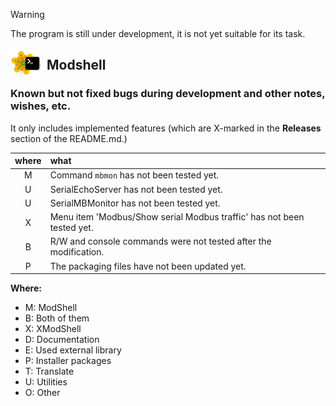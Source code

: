 > [!WARNING]
> The program is still under development, it is not yet suitable for its task.  
>

<img align="left" style="float: left; margin: 0 10px 0 0;" alt="ModShell icon" src="desktop/modshell.png">   

## Modshell

### Known but not fixed bugs during development and other notes, wishes, etc.

It only includes implemented features (which are X-marked in the **Releases** 
section of the README.md.)  

|where|what                                                                    |
|:---:|:-----------------------------------------------------------------------|
|  M  |Command `mbmon` has not been tested yet.                                |
|  U  |SerialEchoServer has not been tested yet.                               |
|  U  |SerialMBMonitor has not been tested yet.                                |
|  X  |Menu item 'Modbus/Show serial Modbus traffic' has not been tested yet.  |
|  B  |R/W and console commands were not tested after the modification.        |
|  P  |The packaging files have not been updated yet.                          |

**Where:**
  - M: ModShell
  - B: Both of them
  - X: XModShell
  - D: Documentation
  - E: Used external library
  - P: Installer packages
  - T: Translate
  - U: Utilities
  - O: Other
